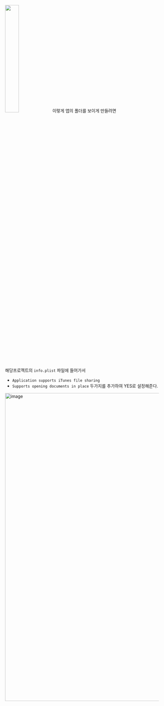 <img src="https://user-images.githubusercontent.com/44838136/213378494-6760e7f9-9191-438b-aa19-3fbce6d37279.PNG" width="30%">
이렇게 앱의 폴더를 보이게 만들려면

해당프로젝트의 `info.plist` 파일에 들어가서
- `Application supports iTunes file sharing`
- `Supports opening documents in place`
두가지를 추가하여 YES로 설정해준다.
<img width="1007" alt="image" src="https://user-images.githubusercontent.com/44838136/213378898-3f0474a5-2248-4a79-b8ce-8813a579f8ce.png">
